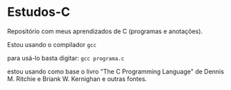 # Estudos-C
Repositório com meus aprendizados de C (programas e anotações).

Estou usando o compilador `gcc`

para usá-lo basta digitar:
  `gcc programa.c`
  
estou usando como base o livro "The C Programming Language" de Dennis M. Ritchie e Briank W. Kernighan e outras fontes.
